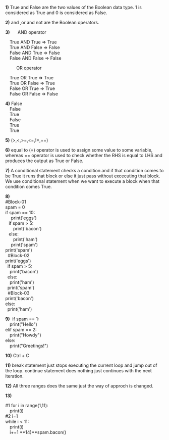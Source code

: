 **1)**
True and False are the two values of the Boolean data type. 1 is considered as True and 
      0 is considered as False.

**2)**
and ,or and not are the Boolean operators.

**3)**
&ensp;&ensp;&ensp;AND operator  

&ensp;&ensp;True AND True => True\
&ensp;&ensp;True AND False => False\
&ensp;&ensp;False AND True => False\
&ensp;&ensp;False AND False => False  

&ensp;&ensp;&ensp;&ensp;&ensp;OR operator  

&ensp;&ensp;True OR True => True\
&ensp;&ensp;True OR False => True\
&ensp;&ensp;False OR True => True\
&ensp;&ensp;False OR False => False

**4)**
False\
&ensp;&ensp;False\
&ensp;&ensp;True\
&ensp;&ensp;False\
&ensp;&ensp;True\
&ensp;&ensp;True

**5)**
(>,<,>=,<=,!=,==)

**6)**
equal to (=) operator is used to assign some value to some variable, whereas == operator is used to check
 whether the RHS is equal to LHS and produces the output as True or False.

**7)**
A conditional statement checks a condition and if that condition comes to be True it
runs that block or else it just pass without excecuting that block. We use conditional statement 
when we want to execute a block when that condition comes True.

**8)**\
#Block-01\
spam = 0\
if spam == 10:\
&ensp;&ensp;    print('eggs')\
&ensp;    if spam > 5:\
&ensp;&ensp;&ensp;        print('bacon')\
&ensp;    else:\
&ensp;&ensp;&ensp;        print('ham')\
&ensp;&ensp;    print('spam')\
print('spam')\
&nbsp;
#Block-02\
print('eggs')\
&ensp;if spam > 5:\
&ensp;&ensp;print('bacon')\
&ensp;else:\
&ensp;&ensp;print('ham')\
&ensp;print('spam')\
&nbsp;
#Block-03\
print('bacon')\
else:\
&ensp;print('ham')

**9)**&nbsp;
if spam == 1:\
&ensp;&ensp;print("Hello")\
elif spam == 2:\
&ensp;&ensp;print("Howdy")\
else:\
&ensp;&ensp;print("Greetings!")

**10)**
Ctrl + C

**11)**
break statement just stops executing the current loop and jump out of the loop.
continue statement does nothing just continues with the next iteration.

**12)**
All three ranges does the same just the way of approch is changed.

**13)**  

#1&nbsp;for i in range(1,11):\
&ensp;&ensp;print(i)\
#2 i=1\
   while i < 11:\
   &ensp;&ensp;print(i)\
   &ensp;&ensp;i+=1
**14)**spam.bacon()